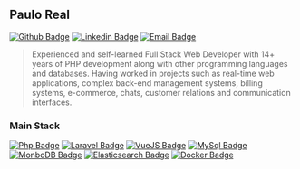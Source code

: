 ## Paulo Real

[![Github Badge](https://img.shields.io/badge/-Github-000?style=flat-square&logo=Github&logoColor=white&link=https://github.com/paulorealdev)](https://github.com/paulorealdev)
[![Linkedin Badge](https://img.shields.io/badge/-LinkedIn-blue?style=flat-square&logo=Linkedin&logoColor=white&link=https://linkedin.com/in/danielsuguimoto/)](https://linkedin.com/in/paulophp)
[![Email Badge](https://img.shields.io/badge/-Email-c14438?style=flat-square&logo=Gmail&logoColor=white&link=mailto:contact@pauloreal.com)](mailto:contact@pauloreal.com)

> Experienced and self-learned Full Stack Web Developer with 14+ years of PHP development along with other programming languages and databases. Having worked in projects such as real-time web applications, complex back-end management systems, billing systems, e-commerce, chats, customer relations and communication interfaces.

### Main Stack
[![Php Badge](https://img.shields.io/badge/-PHP-777BB4?style=flat-square&logo=Debian&logoColor=white&link=https://php.net)](https://php.net)
[![Laravel Badge](https://img.shields.io/badge/-Laravel-FF2D20?style=flat-square&logo=Laravel&logoColor=white&link=https://laravel.com)](https://laravel.com)
[![VueJS Badge](https://img.shields.io/badge/-VueJS-4fc08d?style=flat-square&logo=Vue.js&logoColor=white&link=https://vuejs.org)](https://vuejs.org)
[![MySql Badge](https://img.shields.io/badge/-MySql-4479A1?style=flat-square&logo=MySql&logoColor=white&link=https://mysql.com)](https://mysql.com)
[![MonboDB Badge](https://img.shields.io/badge/-MongoDB-47A248?style=flat-square&logo=MongoDB&logoColor=white&link=https://mongodb.com)](https://mongodb.com)
[![Elasticsearch Badge](https://img.shields.io/badge/-Elasticsearch-005571?style=flat-square&logo=Elasticsearch&logoColor=white&link=https://elastic.co)](https://elastic.co)
[![Docker Badge](https://img.shields.io/badge/-Docker-2496ED?style=flat-square&logo=Docker&logoColor=white&link=https://laravel.com)](https://laravel.com)
